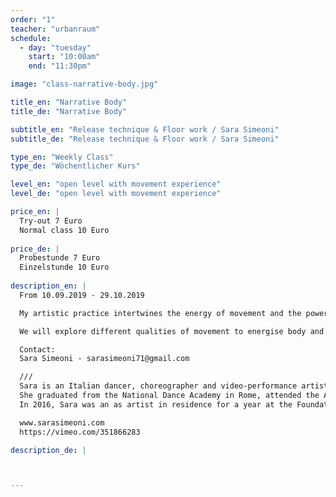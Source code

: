 ```yaml
---
order: "1"
teacher: "urbanraum"
schedule:
  - day: "tuesday"
    start: "10:00am"
    end: "11:30pm"

image: "class-narrative-body.jpg"

title_en: "Narrative Body"
title_de: "Narrative Body"

subtitle_en: "Release technique & Floor work / Sara Simeoni"
subtitle_de: "Release technique & Floor work / Sara Simeoni"

type_en: "Weekly Class"
type_de: "Wöchentlicher Kurs"

level_en: "open level with movement experience"
level_de: "open level with movement experience"

price_en: |
  Try-out 7 Euro  
  Normal class 10 Euro
  
price_de: |
  Probestunde 7 Euro
  Einzelstunde 10 Euro
  
description_en: |
  From 10.09.2019 - 29.10.2019  

  My artistic practice intertwines the energy of movement and the power of image. My focus is to put the body in a constant state of urgency, a "nowness". Presence and energy are fundamental elements of my work, in an attempt to free and open the body to playfully explore different possibilities of dynamic in relation to space and time. The approach to movement and class is intuitive, fresh, dynamic, visceral, imaginative and playful. Starting from the release technique, will begin with an energetic and physical warming up on the floor and we will continue a standing up session, both centralised on the principle of weight, gravity, fall and recovery.  

  We will explore different qualities of movement to energise body and perception. Some work concepts are: fluidity, presence, musicality, endurance, awareness. The aim is to encourage the dancers /performers to find their own poetic movement and to establish a constant observation of the details and accuracy of the movement itself.  

  Contact:  
  Sara Simeoni - sarasimeoni71@gmail.com  

  ///  
  Sara is an Italian dancer, choreographer and video-performance artist based in Berlin. She creates works for dance-theatre, film, and exhibitions. A long-time member of the Carolyn Carlson Company, Sara transitioned into the field of performance art, having performed as part of the Venice International Performance Art Week. 
  She graduated from the National Dance Academy in Rome, attended the Accademia Isola Danza in Venice under the direction of Carolyn Carlson and has studied with numerous renown choreographers such as Nigel Charnock, Rehinild Hoffman, Susanne Linke, Ted Stoffer, Sebastian Prantl, Wim Vandekeybus, David Zambrano, and others.
  In 2016, Sara was an as artist in residence for a year at the Foundation Laurenz Haus in Basel ; a fruitful time of intense and focused experimentation, where she created "Convergence", a multidisciplinary project in collaboration with the cross-disciplinary artist Fenia Kotsopoulou and the musicians Daniel Calvi and James Reynolds. 

  www.sarasimeoni.com  
  https://vimeo.com/351866283

description_de: |



---
```

